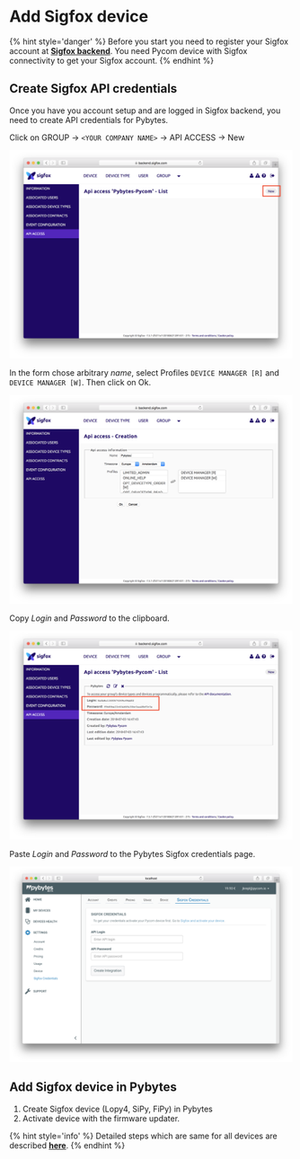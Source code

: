 # Add Sigfox device

{% hint style='danger' %}
Before you start you need to register your Sigfox account at **[Sigfox backend](../../gettingstarted/registration/sigfox.md)**.
You need Pycom device with Sigfox connectivity to get your Sigfox account.
{% endhint %}

## Create Sigfox API credentials

Once you have you account setup and are logged in Sigfox backend, you need to create API credentials for Pybytes.

Click on GROUP &rarr; `<YOUR COMPANY NAME>` &rarr; API ACCESS &rarr; New

<p align="center"><img src ="../../../img/pybytes/sigfox/apiAccess.png"></p>

In the form chose arbitrary *name*, select Profiles `DEVICE MANAGER [R]` and `DEVICE MANAGER [W]`.
Then click on Ok.

<p align="center"><img src ="../../../img/pybytes/sigfox/apiAccessScope.png"></p>

Copy *Login* and *Password* to the clipboard.

<p align="center"><img src ="../../../img/pybytes/sigfox/apiAccessKeys.png"></p>

Paste *Login* and *Password* to the Pybytes Sigfox credentials page.

<p align="center"><img src ="../../../img/pybytes/sigfox/pybytesSigfoxCredentials.png"></p>

## Add Sigfox device in Pybytes

1. Create Sigfox device (Lopy4, SiPy, FiPy) in Pybytes
2. Activate device with the firmware updater.

{% hint style='info' %}
Detailed steps which are same for all devices are described **[here](./quick.md)**.
{% endhint %}

